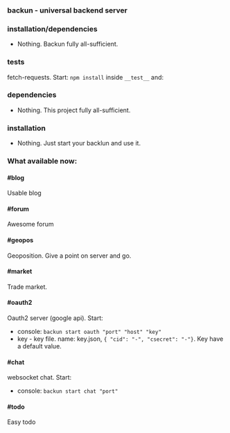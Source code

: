 ### backun - universal backend server

### installation/dependencies
  * Nothing. Backun fully all-sufficient.

### tests
  fetch-requests. Start: `npm install` inside `__test__` and:

### dependencies
  * Nothing. This project fully all-sufficient.

### installation
  * Nothing. Just start your backlun and use it.

### What available now:

#### #blog
  Usable blog

#### #forum
  Awesome forum

#### #geopos
  Geoposition. Give a point on server and go.

#### #market
  Trade market.

#### #oauth2
  Oauth2 server (google api). Start:
  * console: `backun start oauth "port" "host" "key"`
  * key - key file. name: key.json, `{ "cid": "-", "csecret": "-"}`. Key have a default value.

#### #chat
  websocket chat. Start:
  * console: `backun start chat "port"`

#### #todo
  Easy todo
